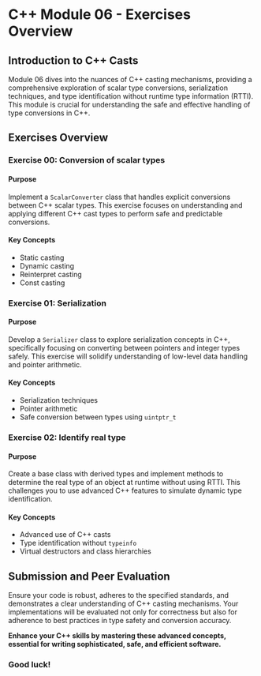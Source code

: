 # C++ Module 06 - Exercises Overview

## Introduction to C++ Casts

Module 06 dives into the nuances of C++ casting mechanisms, providing a comprehensive exploration of scalar type conversions, serialization techniques, and type identification without runtime type information (RTTI). This module is crucial for understanding the safe and effective handling of type conversions in C++.

## Exercises Overview

### Exercise 00: Conversion of scalar types

#### Purpose

Implement a `ScalarConverter` class that handles explicit conversions between C++ scalar types. This exercise focuses on understanding and applying different C++ cast types to perform safe and predictable conversions.

#### Key Concepts

- Static casting
- Dynamic casting
- Reinterpret casting
- Const casting

### Exercise 01: Serialization

#### Purpose

Develop a `Serializer` class to explore serialization concepts in C++, specifically focusing on converting between pointers and integer types safely. This exercise will solidify understanding of low-level data handling and pointer arithmetic.

#### Key Concepts

- Serialization techniques
- Pointer arithmetic
- Safe conversion between types using `uintptr_t`

### Exercise 02: Identify real type

#### Purpose

Create a base class with derived types and implement methods to determine the real type of an object at runtime without using RTTI. This challenges you to use advanced C++ features to simulate dynamic type identification.

#### Key Concepts

- Advanced use of C++ casts
- Type identification without `typeinfo`
- Virtual destructors and class hierarchies

## Submission and Peer Evaluation

Ensure your code is robust, adheres to the specified standards, and demonstrates a clear understanding of C++ casting mechanisms. Your implementations will be evaluated not only for correctness but also for adherence to best practices in type safety and conversion accuracy.

**Enhance your C++ skills by mastering these advanced concepts, essential for writing sophisticated, safe, and efficient software.**

### Good luck!
